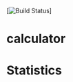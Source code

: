 [![Build Status](https://travis-ci.com/ap2437/calculator.svg?branch=master)]

# calculator

# Statistics
